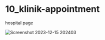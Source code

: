 # 10_klinik-appointment
 hospital page

![Screenshot 2023-12-15 202403](https://github.com/Jeel1312/10_klinik-appointment/assets/153166867/c3e87309-64fa-4148-8800-27b4fb3905ba)
